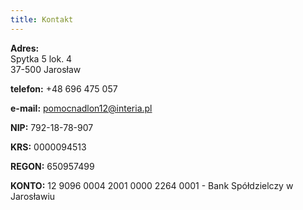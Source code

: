 ```yaml
---
title: Kontakt
---
```


**Adres:**  
Spytka 5 lok. 4  
37-500 Jarosław  
  
**telefon:** +48 696 475 057  
  
**e-mail:** [pomocnadlon12@interia.pl](mailto:pomocnadlon12@interia.pl)
  
  
**NIP:** 792-18-78-907  
  
**KRS:** 0000094513  
  
**REGON:** 650957499  
  
  
**KONTO:** 12 9096 0004 2001 0000 2264 0001 - Bank Spółdzielczy w Jarosławiu
  
